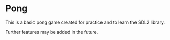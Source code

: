 Pong
====

This is a basic pong game created for practice and to learn the SDL2 library.

Further features may be added in the future.
